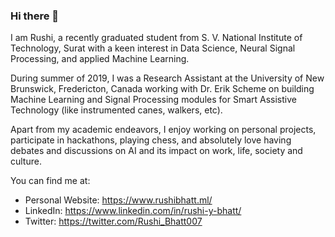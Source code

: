 ### Hi there 👋

I am Rushi, a recently graduated student from S. V. National Institute of Technology, Surat with a keen interest in Data Science, Neural Signal Processing, and applied Machine Learning.

During summer of 2019, I was a Research Assistant at the University of New Brunswick, Fredericton, Canada working with Dr. Erik Scheme on building Machine Learning and Signal Processing modules for Smart Assistive Technology (like instrumented canes, walkers, etc).

Apart from my academic endeavors, I enjoy working on personal projects, participate in hackathons, playing chess, and absolutely love having debates and discussions on AI and its impact on work, life, society and culture.

You can find me at:
* Personal Website: https://www.rushibhatt.ml/
* LinkedIn: https://www.linkedin.com/in/rushi-y-bhatt/
* Twitter: https://twitter.com/Rushi_Bhatt007


<!--
**RushiBhatt007/RushiBhatt007** is a ✨ _special_ ✨ repository because its `README.md` (this file) appears on your GitHub profile.

Here are some ideas to get you started:

- 🔭 I’m currently working on ...
- 🌱 I’m currently learning ...
- 👯 I’m looking to collaborate on ...
- 🤔 I’m looking for help with ...
- 💬 Ask me about ...
- 📫 How to reach me: ...
- 😄 Pronouns: ...
- ⚡ Fun fact: ...
-->
